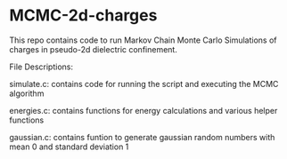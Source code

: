 # MCMC-2d-charges
This repo contains code to run Markov Chain Monte Carlo Simulations of charges in pseudo-2d dielectric confinement.

File Descriptions:

simulate.c: contains code for running the script and executing the MCMC algorithm

energies.c: contains functions for energy calculations and various helper functions

gaussian.c: contains funtion to generate gaussian random numbers with mean 0 and standard deviation 1
